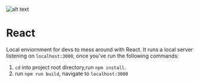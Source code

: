

![alt text](https://media.giphy.com/media/113ZcqZZZH9AZy/giphy.gif)


# React

Local enviornment for devs to mess around with React. It runs a local server listening on `localhost:3000`, once you've run the following commands:

  1. `cd` into project root directory,run `npm install`. 
  2. run `npm run build`, navigate to `localhost:3000`
